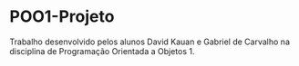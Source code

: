 # POO1-Projeto

Trabalho desenvolvido pelos alunos David Kauan e Gabriel de Carvalho na disciplina de Programação Orientada a Objetos 1.
